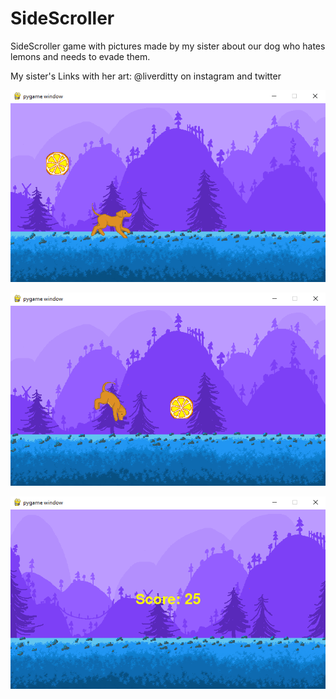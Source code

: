 # SideScroller
 SideScroller game with pictures made by my sister about our dog who hates lemons and needs to evade them.
 
 My sister's Links with her art: @liverditty on instagram and twitter

![](https://github.com/TimoBlum/SideScroller/blob/main/SideScroller1.png "Looks good doesn't it :)")

![](https://github.com/TimoBlum/SideScroller/blob/main/SideScroller2.png "Looks good doesn't it :)")

![](https://github.com/TimoBlum/SideScroller/blob/main/SideScroller3.png "Looks good doesn't it :)")

